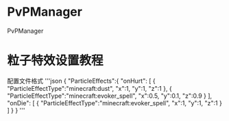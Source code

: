 # PvPManager
PvPManager

# 粒子特效设置教程

配置文件格式
'''json
{
	"ParticleEffects":{
		"onHurt": [
			{
				"ParticleEffectType":"minecraft:dust",
				"x":1,
				"y":1,
				"z":1
			},
			{
				"ParticleEffectType":"minecraft:evoker_spell",
				"x":0.5,
				"y":0.1,
				"z":0.9
			}
		],
		"onDie": [
			{
				"ParticleEffectType":"minecraft:evoker_spell",
				"x":1,
				"y":1,
				"z":1
			}
		]
	}
}
'''
